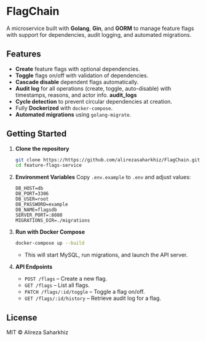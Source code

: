 # FlagChain

A microservice built with **Golang**, **Gin**, and **GORM** to manage feature flags with support for dependencies, audit logging, and automated migrations.

## Features
- **Create** feature flags with optional dependencies.
- **Toggle** flags on/off with validation of dependencies.
- **Cascade disable** dependent flags automatically.
- **Audit log** for all operations (create, toggle, auto-disable) with timestamps, reasons, and actor info. **audit_logs**
- **Cycle detection** to prevent circular dependencies at creation.
- Fully **Dockerized** with `docker-compose`.
- **Automated migrations** using `golang-migrate`.

## Getting Started

1. **Clone the repository**
   ```bash
   git clone https://https://github.com/alirezasaharkhiz/FlagChain.git
   cd feature-flags-service
   ```

2. **Environment Variables**
   Copy `.env.example` to `.env` and adjust values:
   ```env
   DB_HOST=db
   DB_PORT=3306
   DB_USER=root
   DB_PASSWORD=example
   DB_NAME=flagsdb
   SERVER_PORT=:8080
   MIGRATIONS_DIR=./migrations
   ```

3. **Run with Docker Compose**
   ```bash
   docker-compose up --build
   ```
   - This will start MySQL, run migrations, and launch the API server.

4. **API Endpoints**
   - `POST /flags` – Create a new flag.
   - `GET /flags` – List all flags.
   - `PATCH /flags/:id/toggle` – Toggle a flag on/off.
   - `GET /flags/:id/history` – Retrieve audit log for a flag.

## License
MIT © Alireza Saharkhiz